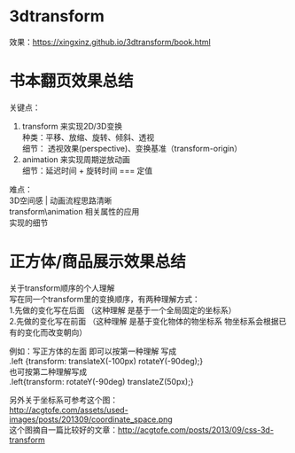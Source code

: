 # 3dtransform
效果：https://xingxinz.github.io/3dtransform/book.html  

# 书本翻页效果总结  
关键点：  
1. transform 来实现2D/3D变换  
种类：平移、放缩、旋转、倾斜、透视  
细节： 透视效果(perspective)、变换基准（transform-origin）  
2. animation 来实现周期逆放动画  
细节：延迟时间 + 旋转时间 === 定值  

难点：  
3D空间感 | 动画流程思路清晰  
transform\animation 相关属性的应用  
实现的细节  

# 正方体/商品展示效果总结  
关于transform顺序的个人理解  
写在同一个transform里的变换顺序，有两种理解方式：  
1.先做的变化写在后面 （这种理解 是基于一个全局固定的坐标系）  
2.先做的变化写在前面 （这种理解 是基于变化物体的物坐标系 物坐标系会根据已有的变化而改变朝向）  

例如：写正方体的左面 即可以按第一种理解 写成  
 .left {transform: translateX(-100px) rotateY(-90deg);}  
也可按第二种理解写成  
.left{transform: rotateY(-90deg) translateZ(50px);}  

另外关于坐标系可参考这个图：  
http://acgtofe.com/assets/used-images/posts/201309/coordinate_space.png    
这个图摘自一篇比较好的文章：http://acgtofe.com/posts/2013/09/css-3d-transform

